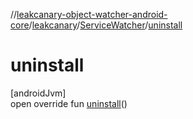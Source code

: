 //[leakcanary-object-watcher-android-core](../../../index.md)/[leakcanary](../index.md)/[ServiceWatcher](index.md)/[uninstall](uninstall.md)

# uninstall

[androidJvm]\
open override fun [uninstall](uninstall.md)()
